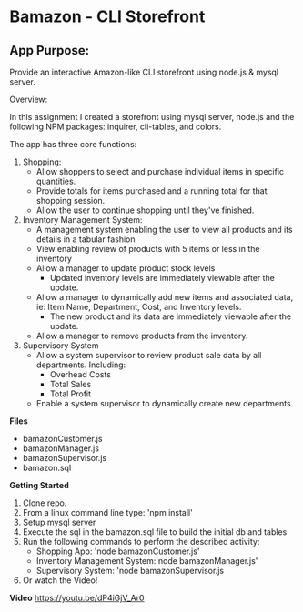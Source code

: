 # Bamazon - CLI Storefront
## App Purpose: 
Provide an interactive Amazon-like CLI storefront using node.js & mysql server.

Overview: 

In this assignment I created a storefront using mysql server, node.js and the following NPM packages: inquirer, cli-tables, and colors. 

The app has three core functions: 
1. Shopping: 
	* Allow shoppers to select and purchase individual items in specific quantities.
	* Provide totals for items purchased and a running total for that shopping session. 
	* Allow the user to continue shopping until they've finished.
2. Inventory Management System: 
	* A management system enabling the user to view all products and its details in a tabular fashion
	*  View enabling review of products with 5 items or less in the inventory
	* Allow a manager to update product stock levels
		-  Updated inventory levels are immediately viewable after the update.
	* Allow a manager to dynamically add new items and associated data,  ie:  Item Name, Department, Cost, and Inventory levels. 
		- The new product and its data are immediately viewable after the update.
	* Allow a manager to remove products from the inventory.
3. Supervisory System
	* Allow a system supervisor to review product sale data by all departments. Including: 
		* Overhead Costs
		* Total Sales
		* Total Profit
	* Enable a system supervisor to dynamically create new departments.

**Files**
* bamazonCustomer.js
* bamazonManager.js
* bamazonSupervisor.js
* bamazon.sql

**Getting Started**
1. Clone repo.
2. From a linux command line type: 'npm install'
3. Setup mysql server
4. Execute the sql in the bamazon.sql file to build the initial db and tables
3. Run the following commands to perform the described activity:
	* Shopping App: 'node bamazonCustomer.js'
	* Inventory Management System:'node bamazonManager.js'
	* Supervisory System: 'node bamazonSupervisor.js
4. Or watch the Video!

**Video**
https://youtu.be/dP4iGjV_Ar0
